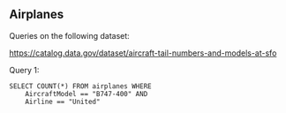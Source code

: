 ## Airplanes

Queries on the following dataset:

https://catalog.data.gov/dataset/aircraft-tail-numbers-and-models-at-sfo

Query 1:

```
SELECT COUNT(*) FROM airplanes WHERE
    AircraftModel == "B747-400" AND
    Airline == "United"
```
